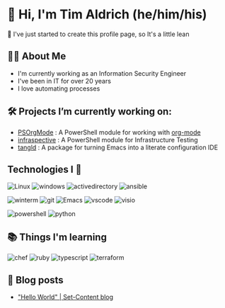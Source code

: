 # 👋 Hi, I'm Tim Aldrich (he/him/his)

🚧 I've just started to create this profile page, so It's a little lean

## 👨‍💻 About Me

- I'm currently working as an Information Security Engineer
- I've been in IT for over 20 years
- I love automating processes

## 🛠️ Projects I’m currently working on:

- [PSOrgMode](https://github.com/aldrichtr/PSOrgMode) : A PowerShell module for working with [org-mode](https://orgmode.org)
- [infraspective](https://github.com/aldrichtr/infraspective) : A PowerShell module for Infrastructure Testing
- [tangld](https://github.com/aldrichtr/tangld) : A package for turning Emacs into a literate configuration IDE

## Technologies I 💖
<!--
  these urls are helpful in creating these:
  https://simpleicons.org/
  https://github.com/simple-icons/simple-icons/blob/develop/slugs.md
  https://shields.io/category/activity
-->

![Linux](https://img.shields.io/badge/linux-282C34?logo=linux&logoColor=white&style=plastic)
![windows](https://img.shields.io/badge/windows-282C34?logo=windows&style=plastic)
![activedirectory](https://img.shields.io/badge/activedirectory-282C34?logo=microsoft&style=plastic)
![ansible](https://img.shields.io/badge/ansible-282C34?logo=ansible&style=plastic)

![winterm](https://img.shields.io/badge/winterm-282C34?logo=windowsterminal&style=plastic)
![git](https://img.shields.io/badge/git-282C34?logo=git&logoColor=F05032&style=plastic)
![Emacs](https://img.shields.io/badge/gnuemacs-282C34?logo=gnuemacs&logoColor=blueviolet&style=plastic)
![vscode](https://img.shields.io/badge/vscode-282C34?logo=visualstudiocode&style=plastic)
![visio](https://img.shields.io/badge/visio-282C34?logo=microsoftvisio&style=plastic)

![powershell](https://img.shields.io/badge/powershell-282C34?logo=powershell&style=plastic)
![python](https://img.shields.io/badge/python-282C34?logo=python&style=282C34plastic)
## 📚 Things I'm learning

![chef](https://img.shields.io/badge/chef-282C34?logo=chef&style=plastic)
![ruby](https://img.shields.io/badge/ruby-282C34?logo=ruby&style=plastic)
![typescript](https://img.shields.io/badge/typescript-282C34?logo=typescript&style=plastic)
![terraform](https://img.shields.io/badge/terraform-282C34?logo=terraform&style=plastic)

## 📃 Blog posts

<!-- BLOG-POST-LIST:START -->
- [&quot;Hello World&quot; | Set-Content blog](https://aldrichtr.github.io/posts/my-first-post/)
<!-- BLOG-POST-LIST:END -->
